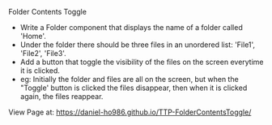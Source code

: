 Folder Contents Toggle

- Write a Folder component that displays the name of a folder called 'Home'.
- Under the folder there should be three files in an unordered list: 'File1', 'File2', 'File3'.
- Add a button that toggle the visibility of the files on the screen everytime it is clicked.
- eg: Initially the folder and files are all on the screen, but when the "Toggle' button is clicked the files disappear, then when it is clicked again, the files reappear.

View Page at: https://daniel-ho986.github.io/TTP-FolderContentsToggle/ 